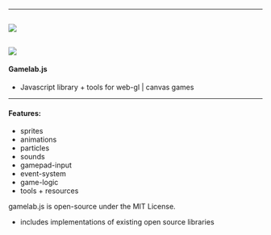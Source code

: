 -----------------------------------------------------
![](images/gamelab-logo.png)
-------------------------------------------------------------------
![](images/gamelab-banner.png)
-------------------------------------------------------------------
#### Gamelab.js
 -  Javascript library + tools for web-gl | canvas games
-------------------------------------------------------------------
#### Features:
 -  sprites
 -  animations
 -  particles
 -  sounds
 -  gamepad-input
 -  event-system
 -  game-logic
 -  tools + resources

gamelab.js is open-source under the MIT License.
* includes implementations of existing open source libraries
